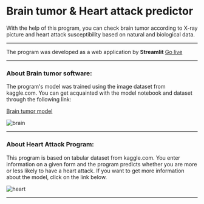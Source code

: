 # Brain tumor & Heart attack predictor

With the help of this program, you can check brain tumor according to X-ray picture 
and heart attack susceptibility based on natural and biological data.

---
The program was developed as a web application by **Streamlit**
[Go live](https://brain-tumor-heart-attack-predictor.streamlit.app/)

---
### About Brain tumor software:
The program's model was trained using the image dataset from kaggle.com.
You can get acquainted with the model notebook and dataset through the following link:
    
[Brain tumor model](https://www.kaggle.com/code/holmonalp/brain-tumor)

![brain](https://media.istockphoto.com/id/171263511/photo/brain-x-ray.jpg?s=612x612&w=0&k=20&c=nSBx0KQBqWHFSE11fR2QankeeORh6JQfpOclbIYSaMQ=)
___
### About Heart Attack Program:
This program is based on tabular dataset from kaggle.com. 
You enter information on a given form and the program predicts 
whether you are more or less likely to have a heart attack.
If you want to get more information about the model, click on the link below.


![heart](https://marvel-b1-cdn.bc0a.com/f00000000229348/www.silversneakers.com/wp-content/uploads/2018/09/SSBlog_HeartAttack_700x525.jpg)

***